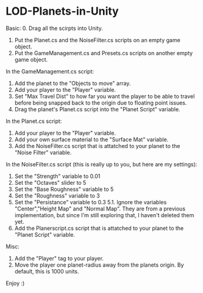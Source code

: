 # LOD-Planets-in-Unity

Basic:
0. Drag all the scirpts into Unity.
1. Put the Planet.cs and the NoiseFilter.cs scripts on an empty game object.
2. Put the GameManagement.cs and Presets.cs scripts on another empty game object.

In the GameManagement.cs script:
1. Add the planet to the "Objects to move" array.
2. Add your player to the "Player" variable.
3. Set "Max Travel Dist" to how far you want the player to be able to travel before  being 
snapped back to the origin due to floating point issues.
4. Drag the planet's Planet.cs script into the "Planet Script" variable.

In the Planet.cs script:
1. Add your player to the "Player" variable.
2. Add your own surface material to the "Surface Mat" variable.
3. Add the NoiseFilter.cs script that is attatched to your planet to the "Noise Filter" variable.

In the NoiseFilter.cs script (this is really up to you, but here are my settings):
1. Set the "Strength" variable to 0.01
2. Set the "Octaves" slider to 5
3. Set the "Base Roughness" variable to 5
4. Set the "Roughness" variable to 3
5. Set the "Persistance" variable to 0.3
5.1. Ignore the variables "Center","Height Map" and "Normal Map". They are from a previous implementation,
but since I'm still exploring that, I haven't deleted them yet.
6. Add the Planerscript.cs script that is attatched to your planet to the "Planet Script" variable.

Misc:
1. Add the "Player" tag to your player.
2. Move the player one planet-radius away from the planets origin. By default, this is 1000 units.

Enjoy :)
